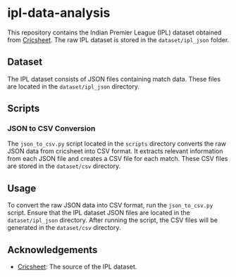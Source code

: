 # ipl-data-analysis

This repository contains the Indian Premier League (IPL) dataset obtained from [Cricsheet](https://cricsheet.org/). The raw IPL dataset is stored in the `dataset/ipl_json` folder.

## Dataset

The IPL dataset consists of JSON files containing match data. These files are located in the `dataset/ipl_json` directory.

## Scripts

### JSON to CSV Conversion

The `json_to_csv.py` script located in the `scripts` directory converts the raw JSON data from cricsheet into CSV format. It extracts relevant information from each JSON file and creates a CSV file for each match. These CSV files are stored in the `dataset/csv` directory.

## Usage

To convert the raw JSON data into CSV format, run the `json_to_csv.py` script. Ensure that the IPL dataset JSON files are located in the `dataset/ipl_json` directory. After running the script, the CSV files will be generated in the `dataset/csv` directory.

## Acknowledgements

- [Cricsheet](https://cricsheet.org/): The source of the IPL dataset.

